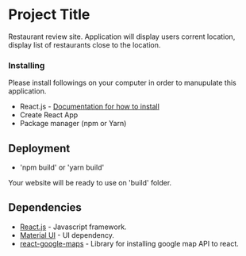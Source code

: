 # Project Title

Restaurant review site. Application will display users corrent location, display list of restaurants close to the location.

### Installing

Please install followings on your computer in order to manupulate this application.

* React.js - [Documentation for how to install](https://reactjs.org/docs/create-a-new-react-app.html)
* Create React App
* Package manager (npm or Yarn)

## Deployment

* 'npm build' or 'yarn build'

Your website will be ready to use on 'build' folder.

## Dependencies

* [React.js](https://reactjs.org/docs/create-a-new-react-app.html) - Javascript framework.
* [Material UI](https://material-ui.com/getting-started/installation/) - UI dependency.
* [react-google-maps](https://tomchentw.github.io/react-google-maps) - Library for installing google map API to react.